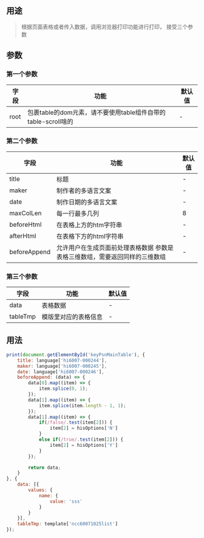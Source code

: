 ## 用途

> 根据页面表格或者传入数据，调用浏览器打印功能进行打印， 接受三个参数

## 参数

### 第一个参数

| 字段 | 功能 | 默认值 |
|-----|------|-------|
| root | 包裹table的dom元素，请不要使用table组件自带的table-scroll啥的 | - |

### 第二个参数
| 字段 | 功能 | 默认值 |
|-----|------|-------|
| title | 标题 | - |
| maker | 制作者的多语言文案 | - |
| date | 制作日期的多语言文案 | - |
| maxColLen | 每一行最多几列 | 8 |
| beforeHtml | 在表格上方的htm字符串 | - |
| afterHtml | 在表格下方的html字符串 | - |
| beforeAppend | 允许用户在生成页面前处理表格数据 参数是表格三维数组，需要返回同样的三维数组 | - |

### 第三个参数
| 字段 | 功能 | 默认值 |
|-----|------|-------|
| data | 表格数据 | - |
| tableTmp | 模版里对应的表格信息 | - |

## 用法

```js
print(document.getElementById('keyPsnMainTable'), {
    title: language['hi6007-000244'],
    maker: language['hi6007-000245'],
    date: language['hi6007-000246'],
    beforeAppend: (data) => {
        data[0].map((item) => {
            item.splice(0, 1);
        });
        data[1].map((item) => {
            item.splice(item.length - 1, 1);
        });
        data[1].map((item) => {
            if(/false/.test(item[2])) {
                item[2] = hisOptions['N']
            }
            else if(/true/.test(item[2])) {
                item[2] = hisOptions['Y']
            }
        });

        return data;
    }
}, {
    data: [{
        values: {
            name: {
                value: 'sss'
            }
        }
    }],
    tableTmp: template['ncc60071025list']
});
```